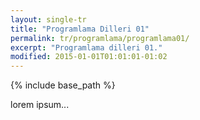 ```yaml
---
layout: single-tr
title: "Programlama Dilleri 01"
permalink: tr/programlama/programlama01/
excerpt: "Programlama dilleri 01."
modified: 2015-01-01T01:01:01-01:02
---
```


{% include base_path %}

lorem ipsum...